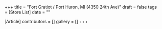 +++
title = "Fort Gratiot / Port Huron, MI (4350 24th Ave)"
draft = false
tags = [Store List]
date = ""

[Article]
contributors = []
gallery = []
+++